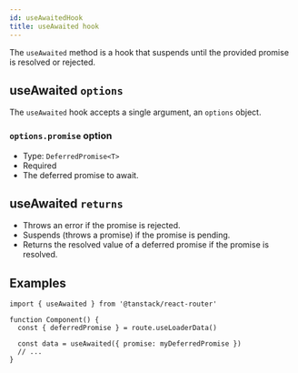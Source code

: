 ```yaml
---
id: useAwaitedHook
title: useAwaited hook
---
```


The `useAwaited` method is a hook that suspends until the provided promise is resolved or rejected.

## useAwaited `options`

The `useAwaited` hook accepts a single argument, an `options` object.

### `options.promise` option

- Type: `DeferredPromise<T>`
- Required
- The deferred promise to await.

## useAwaited `returns`

- Throws an error if the promise is rejected.
- Suspends (throws a promise) if the promise is pending.
- Returns the resolved value of a deferred promise if the promise is resolved.

## Examples

```tsx
import { useAwaited } from '@tanstack/react-router'

function Component() {
  const { deferredPromise } = route.useLoaderData()
  
  const data = useAwaited({ promise: myDeferredPromise })
  // ...
}
```
